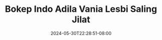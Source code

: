 --- 
title: "Bokep Indo Adila Vania Lesbi Saling Jilat"
description: "nonton bokeh Bokep Indo Adila Vania Lesbi Saling Jilat terbaru video full terbaru"
date: 2024-05-30T22:28:51-08:00
file_code: "ji2wtaads7rf"
draft: false
cover: "9fs7dgggddv8i2la.jpg"
tags: ["Bokep", "Indo", "Adila", "Vania", "Lesbi", "Saling", "Jilat", "bokep-indo", "bokep-viral", "bokep-ig"]
length: 914
fld_id: "1483099"
foldername: "Adila vania telegram"
categories: ["Adila vania telegram"]
views: 0
---